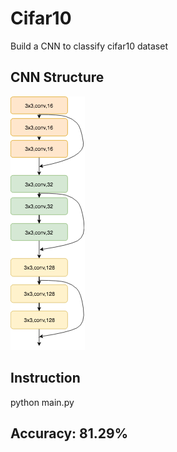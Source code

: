 # Cifar10
Build a CNN to classify cifar10 dataset

## CNN Structure

![alt text](https://github.com/acsyl/cifar10/blob/master/struc.png)

## Instruction
python main.py

## Accuracy: 81.29%
